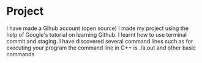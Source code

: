 # Project 
I have made a Gihub account (open source) 
I made my project using the help of Google's tutorial on learning Github.
I learnt how to use terminal commit and staging. I have discovered several command lines such as for executing your program the command line in C++ is ./a.out and other basic commands
